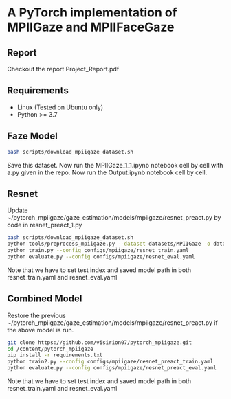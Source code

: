 # A PyTorch implementation of MPIIGaze and MPIIFaceGaze

## Report
Checkout the report Project_Report.pdf

## Requirements

* Linux (Tested on Ubuntu only)
* Python >= 3.7



## Faze Model


```bash
bash scripts/download_mpiigaze_dataset.sh
```
Save this dataset. 
Now run the MPIIGaze_1_1.ipynb notebook cell by cell with a.py given in the repo. 
Now run the Output.ipynb notebook cell by cell.

## Resnet
Update ~/pytorch_mpiigaze/gaze_estimation/models/mpiigaze/resnet_preact.py by code in resnet_preact_1.py
```bash
bash scripts/download_mpiigaze_dataset.sh
python tools/preprocess_mpiigaze.py --dataset datasets/MPIIGaze -o datasets/
python train.py --config configs/mpiigaze/resnet_train.yaml
python evaluate.py --config configs/mpiigaze/resnet_eval.yaml
```

Note that we have to set test index and saved model path in both resnet_train.yaml and resnet_eval.yaml


## Combined Model


Restore the previous ~/pytorch_mpiigaze/gaze_estimation/models/mpiigaze/resnet_preact.py if the above model is run.
```bash
git clone https://github.com/visirion07/pytorch_mpiigaze.git
cd /content/pytorch_mpiigaze
pip install -r requirements.txt
python train2.py --config configs/mpiigaze/resnet_preact_train.yaml
python evaluate.py --config configs/mpiigaze/resnet_preact_eval.yaml
```

Note that we have to set test index and saved model path in both resnet_train.yaml and resnet_eval.yaml





